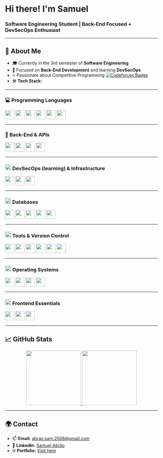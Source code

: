 # **Hi there! I'm Samuel**  
### **Software Engineering Student | Back-End Focused + DevSecOps Enthusiast**

---

## 🚀 **About Me**  
- 🎓 Currently in the 3rd semester of **Software Engineering**  
- 🔐 Focused on **Back-End Development** and learning **DevSecOps**  
- 🔥 Passionate about Competitive Programming [![Codeforces Badge](https://codeforces-readme-stats.vercel.app/api/badge?username=samuka7abrr)](https://codeforces.com/profile/samuka7abrr)
- 🛠️ **Tech Stack:**

---
### **💻 Programming Languages**
<p align="left">
    <img src="https://img.shields.io/badge/-TypeScript-333333?style=flat&logo=typescript" height="30"/>
    <img src="https://img.shields.io/badge/-Python-333333?style=flat&logo=python" height="30"/>
    <img src="https://img.shields.io/badge/-C++-333333?style=flat&logo=c%2B%2B" height="30"/>
    <img src="https://img.shields.io/badge/-JavaScript-333333?style=flat&logo=javascript" height="30"/>
    <img src="https://img.shields.io/badge/-C-333333?style=flat&logo=c" height="30"/>
    <img src="https://img.shields.io/badge/-SQL-333333?style=flat&logo=postgresql" height="30"/>
</p>

---

### **🧠 Back-End & APIs**
<p align="left">
    <img src="https://img.shields.io/badge/-Node.js-333333?style=flat&logo=node.js" height="30"/>
    <img src="https://img.shields.io/badge/-Express-333333?style=flat&logo=express" height="30"/>
    <img src="https://img.shields.io/badge/-Fastify-333333?style=flat&logo=fastify&logoColor=white" height="30"/>
    <img src="https://img.shields.io/badge/-Flask-333333?style=flat&logo=flask" height="30"/>
</p>

---

<h3><img src="https://cdn.jsdelivr.net/gh/devicons/devicon/icons/bash/bash-original.svg" height="20"/> DevSecOps (learning) & Infrastructure</h3>
<p align="left">
    <img src="https://img.shields.io/badge/-Docker-333333?style=flat&logo=docker" height="30"/>
    <img src="https://img.shields.io/badge/-GitHub_Actions-333333?style=flat&logo=github-actions&logoColor=white" height="30"/>
    <img src="https://img.shields.io/badge/-Shell_Scripting-333333?style=flat&logo=gnu-bash" height="30"/>
</p>

---


<h3><img src="https://cdn.jsdelivr.net/gh/devicons/devicon/icons/postgresql/postgresql-original.svg" height="20"/> Databases</h3>
<p align="left">
    <img src="https://img.shields.io/badge/-PostgreSQL-333333?style=flat&logo=postgresql" height="30"/>
    <img src="https://img.shields.io/badge/-MySQL-333333?style=flat&logo=mysql" height="30"/>
    <img src="https://img.shields.io/badge/-MongoDB-333333?style=flat&logo=mongodb&logoColor=47A248" height="30"/>
    <img src="https://img.shields.io/badge/-Knex.js-333333?style=flat&logo=knex.js&logoColor=white" height="30"/>
    <img src="https://img.shields.io/badge/-Prisma-333333?style=flat&logo=prisma&logoColor=0C344B" height="30"/>
</p>


---

<h3><img src="https://cdn.jsdelivr.net/gh/devicons/devicon/icons/git/git-original.svg" height="20"/> Tools & Version Control</h3>
<p align="left">
    <img src="https://img.shields.io/badge/-Git-333333?style=flat&logo=git" height="30"/>
    <img src="https://img.shields.io/badge/-GitHub-333333?style=flat&logo=github" height="30"/>
    <img src="https://img.shields.io/badge/-Insomnia-333333?style=flat&logo=insomnia&logoColor=42008E" height="30"/>
    <img src="https://img.shields.io/badge/-VSCode-333333?style=flat&logo=visual-studio-code" height="30"/>
    <img src="https://img.shields.io/badge/-Vim-333333?style=flat&logo=vim&logoColor=019833" height="30"/>
    <img src="https://img.shields.io/badge/-Postman-333333?style=flat&logo=postman" height="30"/>
</p>

---

<h3><img src="https://cdn.jsdelivr.net/gh/devicons/devicon/icons/linux/linux-original.svg" height="20"/> Operating Systems</h3>
<p align="left">
    <img src="https://img.shields.io/badge/-Debian-333333?style=flat&logo=debian&logoColor=D70A53" height="30"/>
    <img src="https://img.shields.io/badge/-Ubuntu-333333?style=flat&logo=ubuntu" height="30"/>
    <img src="https://img.shields.io/badge/-Windows_10-333333?style=flat&logo=data:image/svg+xml;base64,PHN2ZyB4bWxucz0iaHR0cDovL3d3dy53My5vcmcvMjAwMC9zdmciIHZpZXdCb3g9IjAgMCAxMjggMTI4Ij48cGF0aCBkPSJNMCAwSDU2LjZ2NTYuNkgwVjB6TTcxLjQgMEgxMjh2NTYuNkg3MS40VjB6TTAgNzEuNGg1Ni42VjEyOEgwVjcxLjR6TTcxLjQgNzEuNEgxMjhWMTI4SDcxLjRWM3owIiBmaWxsPSIjMDA3OEQ0Ii8+PC9zdmc+" height="30"/>
    <img src="https://img.shields.io/badge/-Rocky_Linux-333333?style=flat&logo=rocky-linux&logoColor=DC3545" height="30"/>
</p>

---

<h3><img src="https://cdn.jsdelivr.net/gh/devicons/devicon/icons/react/react-original.svg" height="20"/> Frontend Essentials</h3>
<p align="left">
    <img src="https://img.shields.io/badge/-React-333333?style=flat&logo=react" height="30"/>
    <img src="https://img.shields.io/badge/-CSS--in--JS-333333?style=flat&logo=styled-components" height="30"/>
    <img src="https://img.shields.io/badge/-Framer_Motion-333333?style=flat&logo=framer" height="30"/>
</p>

---


## 📈 **GitHub Stats**

<div align="center">  
  <a href="https://github.com/samuka7abr">  
    <img height="180em" src="https://github-readme-stats.vercel.app/api?username=samuka7abr&show_icons=true&theme=dark&count_private=true"/>  
    <img height="180em" src="https://github-readme-stats.vercel.app/api/top-langs/?username=samuka7abr&hide=html,css&langs_count=25&exclude_repo=MPE-IDP&layout=compact&theme=dark"/>
  </a>  
</div>

---

## 🌍 **Contact**

- 📫 **Email:** [abrao.sam.2006@gmail.com](mailto:abrao.sam.2006@gmail.com)  
- 💼 **LinkedIn:** [Samuel Abrão](https://www.linkedin.com/in/samuel-abr%C3%A3o-0655a12ba/)  
- 🌐 **Portfolio:** [Visit here](https://portifolio-lyart-three-23.vercel.app)
